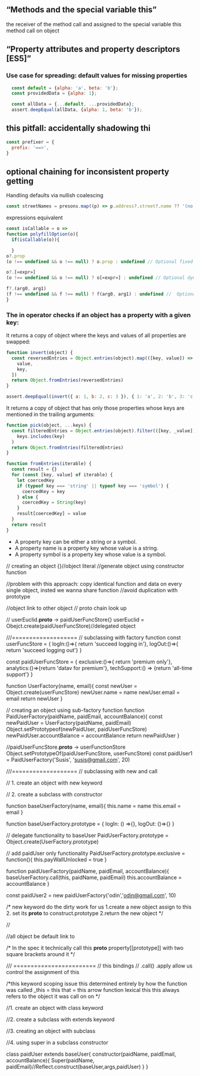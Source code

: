 ## “Methods and the special variable this”

the receiver of the method call and assigned to the special variable this
method call on object

## “Property attributes and property descriptors [ES5]”

### Use case for spreading: default values for missing properties

```js
  const default = {alpha: 'a', beta: 'b'};
  const providedData = {alpha: 1};

  const allData = {...default, ...providedData};
  assert.deepEqual(allData, {alpha: 1, beta: 'b'});
```

## this pitfall: accidentally shadowing thi

```js
const prefixer = {
  prefix: '==>',
}
```

## optional chaining for inconsistent property getting

Handling defaults via nullish coalescing

```js
const streetNames = presons.map((p) => p.address?.street?.name ?? '(no name)')
```

expressions equivalent

```js
const isCallable = o =>
function polyfillOption(o){
  if(isCallable(o)){

  }
o?.prop
(o !== undefined && o !== null) ? o.prop : undefined // Optional fixed property getting

o?.[«expr»]
(o !== undefined && o !== null) ? o[«expr»] : undefined // Optional dynamic property getting

f?.(arg0, arg1)
(f !== undefined && f !== null) ? f(arg0, arg1) : undefined //  Optional function or method call
}
```

### The in operator checks if an object has a property with a given key:

It returns a copy of object where the keys and values of all properties are swapped:

```js
function invert(object) {
  const reversedEntries = Object.entries(object).map(([key, value]) => [
    value,
    key,
  ])
  return Object.fromEntries(reversedEntries)
}

assert.deepEqual(invert({ a: 1, b: 2, c: 3 }), { 1: 'a', 2: 'b', 3: 'c' })
```

It returns a copy of object that has only those properties whose keys are mentioned in the trailing arguments:

```js
function pick(object, ...keys) {
  const filteredEntries = Object.entries(object).filter(([key, _value]) =>
    keys.includes(key)
  )
  return Object.fromEntries(filteredEntries)
}
```

```js
function fromEntries(iterable) {
  const result = {}
  for (const [key, value] of iterable) {
    let coercedKey
    if (typeof key === 'string' || typeof key === 'symbol') {
      coercedKey = key
    } else {
      coercedKey = String(key)
    }
    result[coercedKey] = value
  }
  return result
}
```

- A property key can be either a string or a symbol.
- A property name is a property key whose value is a string.
- A property symbol is a property key whose value is a symbol.


 // creating an object
{}//object literal
//generate object using constructor function


//problem with this approach: copy identical function and data on every single object, insted we wanna share function
//avoid duplication with prototype 


//object link to other object
// proto chain look up

// userEuclid.__proto__ -> paidUserFuncStore{}
userEuclid = Obejct.create(paidUserFuncStore)//delegated object





///===================
// subclassing with factory function
const userFuncStore = {
  logIn:()=>{ return 'succeed logging in'},
  logOut:()=>{ return 'succeed logging out'}
}

const paidUserFuncStore = {
  exclusive:()=>{ return 'premium only'},
  analytics:()=>{return 'datav for premium'},
  techSupport:() => {return 'all-time support'}
}


function UserFactory(name, email){
  const newUser = Object.create(userFuncStore)
  newUser.name = name 
  newUser.email = email
  return newUser
}

// creating an object using sub-factory function
function PaidUserFactory(paidName, paidEmail, accountBalance){
  const newPaidUser = UserFactory(paidName, paidEmail)
  Object.setPrototypeof(newPaidUser, paidUserFuncStore)
  newPaidUser.accountBalance = accountBalance
  return newPaidUser
}

//paidUserFuncStore.__proto__ -> userFunctionStore
Object.setPrototypeOf(paidUserFuncStore, userFuncStore)
const paidUser1 = PaidUserFactory('Susis', 'susis@gmail.com', 20)



///===================
// subclassing with new and call


// 1. create an object with new keyword


// 2. create a subclass with constructor

function baseUserFactory(name, email){
  this.name = name 
  this.email = email
}

function baseUserFactory.prototype = {
  logIn: () =>{},
  logOut: ()=>{}
}

// delegate functionality to baseUser
PaidUserFactory.prototype = Object.create(UserFactory.prototype)

// add paidUser only functionality
PaidUserFactory.prototype.exclusive = function(){
  this.payWallUnlocked = true
}

function paidUserFactory(paidName, paidEmail, accountBalance){
  baseUserFactory.call(this, paidName, paidEmail)
  this.accountBalance = accountBalance
}

const paidUser2 = new paidUserFactory('odin','odin@gmail.com', 10)





/*  new keyword
do the dirty work for us
1.create a new object assign to this
2. set its __proto__ to construct.prototype
2.return the new object
*/

//


//all object be default link to



/* 
In the spec it technically call this __proto__ property[[prototype]] with two square brackets around it
*/



/// ========================
// this bindings
// .call() .apply allow us control the assignment of this 

/*this keyword scoping issue
this determined entirely by how the function was called
_this = this
that = this
arrow function lexical this 
this always refers to the object it was call on on
*/


//1. create an object with class keyword

//2. create a subclass with extends keyword


//3. creating an object with subclass


//4. using super in a subclass constructor

class paidUser extends baseUser{
  constructor(paidName, paidEmail, accountBalance){
    Super(paidName, paidEmail)//Reflect.construct(baseUser,args,paidUser)
  }
}